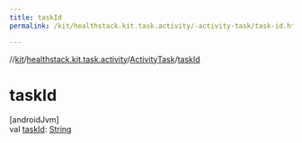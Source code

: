 ```yaml
---
title: taskId
permalink: /kit/healthstack.kit.task.activity/-activity-task/task-id.html

---
```

//[kit](../../../index.html)/[healthstack.kit.task.activity](../index.html)/[ActivityTask](index.html)/[taskId](task-id.html)



# taskId



[androidJvm]\
val [taskId](task-id.html): [String](https://kotlinlang.org/api/latest/jvm/stdlib/kotlin/-string/index.html)




